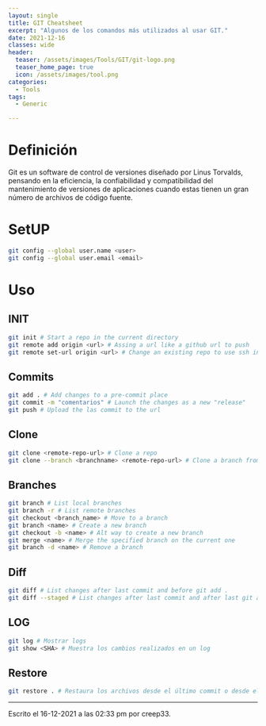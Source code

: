 ```yaml
---
layout: single
title: GIT Cheatsheet
excerpt: "Algunos de los comandos más utilizados al usar GIT."
date: 2021-12-16
classes: wide
header:
  teaser: /assets/images/Tools/GIT/git-logo.png 
  teaser_home_page: true
  icon: /assets/images/tool.png
categories:
  - Tools
tags:
  - Generic

---
```


# Definición
Git es un software de control de versiones diseñado por Linus Torvalds, pensando en la eficiencia, la confiabilidad y compatibilidad del mantenimiento de versiones de aplicaciones cuando estas tienen un gran número de archivos de código fuente.

# SetUP
```bash
git config --global user.name <user>
git config --global user.email <email>
```

# Uso

## INIT
```bash
git init # Start a repo in the current directory
git remote add origin <url> # Assing a url like a github url to push
git remote set-url origin <url> # Change an existing repo to use ssh inted of https 
```

## Commits
```bash
git add . # Add changes to a pre-commit place
git commit -m "comentarios" # Launch the changes as a new "release"
git push # Upload the las commit to the url
```

## Clone
```bash
git clone <remote-repo-url> # Clone a repo
git clone --branch <branchname> <remote-repo-url> # Clone a branch from a repo
```

## Branches
```bash
git branch # List local branches
git branch -r # List remote branches
git checkout <branch_name> # Move to a branch
git branch <name> # Create a new branch
git checkout -b <name> # Alt way to create a new branch
git merge <name> # Merge the specified branch on the current one
git branch -d <name> # Remove a branch
```

## Diff
```bash
git diff # List changes after last commit and before git add .
git diff --staged # List changes after last commit and after last git add .
```

## LOG

```bash
git log # Mostrar logs
git show <SHA> # Muestra los cambios realizados en un log
```

## Restore
```bash
git restore . # Restaura los archivos desde el último commit o desde el último git add
```


---

Escrito el 16-12-2021 a las 02:33 pm por creep33.
